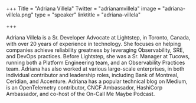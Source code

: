 +++
Title = "Adriana Villela"
Twitter = "adrianamvillela"
image = "adriana-villela.png"
type = "speaker"
linktitle = "adriana-villela"

+++

Adriana Villela is a Sr. Developer Advocate at Lightstep, in Toronto, Canada, with over 20 years of experience in technology. She focuses on helping companies achieve reliability greatness by leveraging Observability, SRE, and DevOps practices. Before Lightstep, she was a Sr. Manager at Tucows, running both a Platform Engineering team, and an Observability Practices team. Adriana has also worked at various large-scale enterprises, in both individual contributor and leadership roles, including Bank of Montreal, Ceridian, and Accenture. Adriana has a popular technical blog on Medium, is an OpenTelemetry contributor, CNCF Ambassador, HashiCorp Ambassador, and co-host of the On-Call Me Maybe Podcast.
